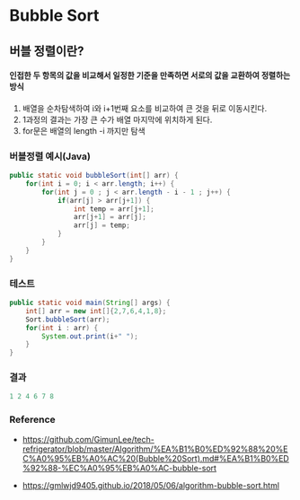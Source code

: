 # Bubble Sort

<h2>버블 정렬이란?</h2>

<h4>인접한 두 항목의 값을 비교해서 일정한 기준을 만족하면 서로의 값을 교환하여 정렬하는 방식</h4>

 1. 배열을 순차탐색하여 i와 i+1번째 요소를 비교하여 큰 것을 뒤로 이동시킨다.
 2. 1과정의 결과는 가장 큰 수가 배열 마지막에 위치하게 된다.
 3. for문은 배열의 length -i 까지만 탐색

### 버블정렬 예시(Java)

```java
public static void bubbleSort(int[] arr) {
    for(int i = 0; i < arr.length; i++) {
        for(int j = 0 ; j < arr.length - i - 1 ; j++) {
            if(arr[j] > arr[j+1]) {
                int temp = arr[j+1];
                arr[j+1] = arr[j];
                arr[j] = temp;
            }
        }
    }
}
```

### 테스트

```java
public static void main(String[] args) {
    int[] arr = new int[]{2,7,6,4,1,8};
    Sort.bubbleSort(arr);
    for(int i : arr) { 
        System.out.print(i+" ");
    }
}
```

### 결과

```java
1 2 4 6 7 8
```

### Reference 

* https://github.com/GimunLee/tech-refrigerator/blob/master/Algorithm/%EA%B1%B0%ED%92%88%20%EC%A0%95%EB%A0%AC%20(Bubble%20Sort).md#%EA%B1%B0%ED%92%88-%EC%A0%95%EB%A0%AC-bubble-sort

* https://gmlwjd9405.github.io/2018/05/06/algorithm-bubble-sort.html